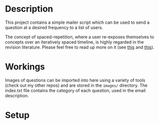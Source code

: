 # Description

This project contains a simple mailer script which can be used to send a question at a desired frequency to a list of users.

The concept of spaced-repetition, where a user re-exposes themselves to concepts over an iteratively spaced timeline, is highly regarded in the revision literature. Please feel free to read up more on it (see [this](https://journals.sagepub.com/doi/abs/10.1177/2372732215624708) and [this](https://www.pnas.org/doi/10.1073/pnas.1815156116)).

# Workings

Images of questions can be imported into here using a variety of tools (check out my other repos) and are stored in  the `images/` directory. The index.txt file contains the category of each question, used in the email description.

# Setup

